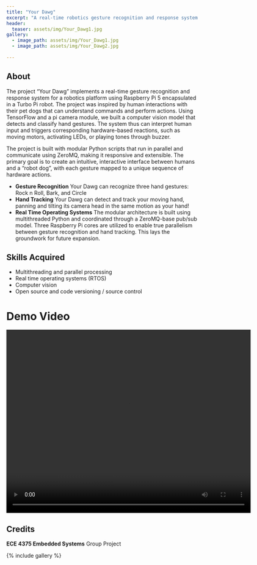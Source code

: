 ```yaml
---
title: "Your Dawg"
excerpt: "A real-time robotics gesture recognition and response system mimicking a well-trained pet dog."
header:
  teaser: assets/img/Your_Dawg1.jpg
gallery:
  - image_path: assets/img/Your_Dawg1.jpg
  - image_path: assets/img/Your_Dawg2.jpg
   
---
```


## About
The project “Your Dawg” implements a real-time gesture recognition and response system for a robotics
platform using Raspberry Pi 5 encapsulated in a Turbo Pi robot. The project was inspired by human
interactions with their pet dogs that can understand commands and perform actions. Using TensorFlow 
and a pi camera module, we built a computer vision model that detects and classify hand gestures.
The system thus can interpret human input and triggers corresponding hardware-based reactions, 
such as moving motors, activating LEDs, or playing tones through buzzer.

The project is built with modular Python scripts that run in parallel and communicate using ZeroMQ,
making it responsive and extensible. The primary goal is to create an intuitive, interactive interface
between humans and a “robot dog”, with each gesture mapped to a unique sequence of hardware actions.

* **Gesture Recognition** Your Dawg can recognize three hand gestures: Rock n Roll, Bark, and Circle
* **Hand Tracking** Your Dawg can detect and track your moving hand, panning and tilting its camera head in the same motion as your hand! 
* **Real Time Operating Systems** The modular architecture is built using multithreaded Python and coordinated through a ZeroMQ-base pub/sub model. Three Raspberry Pi cores are utilized to enable true parallelism between gesture recognition and hand tracking. This lays the groundwork for future expansion. 

## Skills Acquired
* Multithreading and parallel processing
* Real time operating systems (RTOS)
* Computer vision
* Open source and code versioning / source control

# Demo Video
<video controls src="../assets/img/Your_Dawg_Demo.mp4" title="Title" width="640" height="480" allowfullscreen="true" webkitallowfullscreen="true" mozallowfullscreen="true"  frameborder="0"></video>

## Credits
**ECE 4375 Embedded Systems** Group Project

{% include gallery %}
